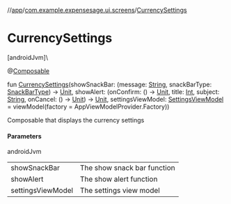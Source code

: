 //[app](../../index.md)/[com.example.expensesage.ui.screens](index.md)/[CurrencySettings](-currency-settings.md)

# CurrencySettings

[androidJvm]\

@[Composable](https://developer.android.com/reference/kotlin/androidx/compose/runtime/Composable.html)

fun [CurrencySettings](-currency-settings.md)(showSnackBar: (message: [String](https://kotlinlang.org/api/latest/jvm/stdlib/kotlin/-string/index.html), snackBarType: [SnackBarType](../com.example.expensesage.ui.viewModels/-snack-bar-type/index.md)) -&gt; [Unit](https://kotlinlang.org/api/latest/jvm/stdlib/kotlin/-unit/index.html), showAlert: (onConfirm: () -&gt; [Unit](https://kotlinlang.org/api/latest/jvm/stdlib/kotlin/-unit/index.html), title: [Int](https://kotlinlang.org/api/latest/jvm/stdlib/kotlin/-int/index.html), subject: [String](https://kotlinlang.org/api/latest/jvm/stdlib/kotlin/-string/index.html), onCancel: () -&gt; [Unit](https://kotlinlang.org/api/latest/jvm/stdlib/kotlin/-unit/index.html)) -&gt; [Unit](https://kotlinlang.org/api/latest/jvm/stdlib/kotlin/-unit/index.html), settingsViewModel: [SettingsViewModel](../com.example.expensesage.ui.viewModels/-settings-view-model/index.md) = viewModel(factory = AppViewModelProvider.Factory))

Composable that displays the currency settings

#### Parameters

androidJvm

| | |
|---|---|
| showSnackBar | The show snack bar function |
| showAlert | The show alert function |
| settingsViewModel | The settings view model |

